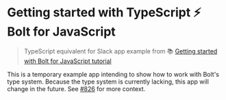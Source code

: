 # Getting started with TypeScript ⚡️ Bolt for JavaScript
> TypeScript equivalent for Slack app example from 📚 [Getting started with Bolt for JavaScript tutorial][1]

This is a temporary example app intending to show how to work with Bolt's type system. Because the type system is currently lacking, 
this app will change in the future. See [#826][2] for more context.

[1]: https://tools.slack.dev/bolt-js/getting-started
[2]: https://github.com/slackapi/bolt-js/issues/826
